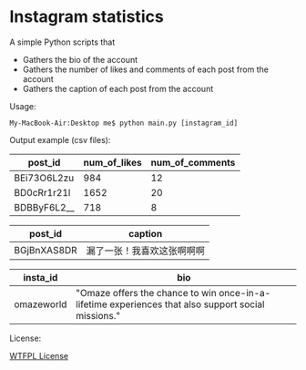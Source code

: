 # Instagram statistics

A simple Python scripts that

* Gathers the bio of the account
* Gathers the number of likes and comments of each post from the account
* Gathers the caption of each post from the account

Usage:

```
My-MacBook-Air:Desktop me$ python main.py [instagram_id]
```

Output example (csv files):

|post_id |	num_of_likes |	num_of_comments
|-------|----------------|--------------
|BEi73O6L2zu |	984 |	12
|BD0cRr1r21l |	1652 |	20
|BDBByF6L2__	| 718 |	8

|post_id | caption |
|--------|---------|
|BGjBnXAS8DR | 漏了一张！我喜欢这张啊啊啊 |

|insta_id | bio |
|-------|------|
| omazeworld | "Omaze offers the chance to win once-in-a-lifetime experiences that also support social missions." |


License:

[WTFPL License](http://www.wtfpl.net/txt/copying/)
